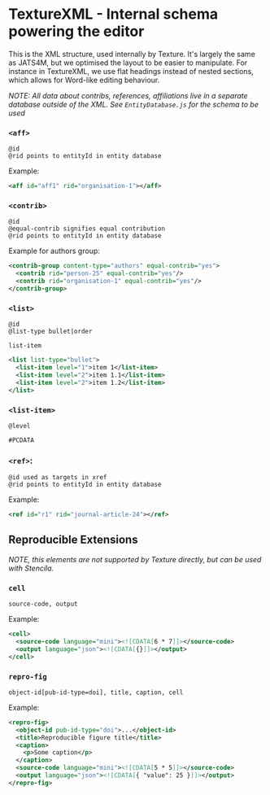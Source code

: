 # TextureXML - Internal schema powering the editor

This is the XML structure, used internally by Texture. It's largely the same as JATS4M, but we optimised the layout to be easier to manipulate. For instance in TextureXML, we use flat headings instead of nested sections, which allows for Word-like editing behaviour.

*NOTE: All data about contribs, references, affiliations live in a separate database outside of the XML. See `EntityDatabase.js` for the schema to be used*  


### `<aff>`

```
@id
@rid points to entityId in entity database
```

Example:

```xml
<aff id="aff1" rid="organisation-1"></aff>
```

### `<contrib>`

```
@id
@equal-contrib signifies equal contribution
@rid points to entityId in entity database
```

Example for authors group:

```xml
<contrib-group content-type="authors" equal-contrib="yes">
  <contrib rid="person-25" equal-contrib="yes"/>
  <contrib rid="organisation-1" equal-contrib="yes"/>
</contrib-group>
```

### `<list>`

```
@id
@list-type bullet|order

list-item
```

```xml
<list list-type="bullet">
  <list-item level="1">item 1</list-item>
  <list-item level="2">item 1.1</list-item>
  <list-item level="2">item 1.2</list-item>
</list>
```

### `<list-item>`

```
@level

#PCDATA
```

### `<ref>`:

```
@id used as targets in xref
@rid points to entityId in entity database
```

Example:

```xml
<ref id="r1" rid="journal-article-24"></ref>
```


## Reproducible Extensions

*NOTE, this elements are not supported by Texture directly, but can be used with Stencila.*

### `cell`

```
source-code, output
```

Example:

```xml
<cell>
  <source-code language="mini"><![CDATA[6 * 7]]></source-code>
  <output language="json"><![CDATA[{}]]></output>
</cell>
```


### `repro-fig`

```
object-id[pub-id-type=doi], title, caption, cell
```

Example:

```xml
<repro-fig>
  <object-id pub-id-type="doi">...</object-id>
  <title>Reproducible figure title</title>
  <caption>
    <p>Some caption</p>
  </caption>
  <source-code language="mini"><![CDATA[5 * 5]]></source-code>
  <output language="json"><![CDATA[{ "value": 25 }]]></output>
</repro-fig>
```

